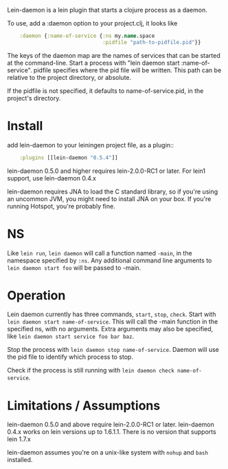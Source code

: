 Lein-daemon is a lein plugin that starts a clojure process as a daemon.

To use, add a :daemon option to your project.clj, it looks like

```clojure
    :daemon {:name-of-service {:ns my.name.space
                               :pidfile "path-to-pidfile.pid"}}
```

The keys of the daemon map are the names of services that can be started at the command-line. Start a process with "lein daemon start :name-of-service". pidfile specifies where the pid file will be written. This path can be relative to the project directory, or absolute.

If the pidfile is not specified, it defaults to name-of-service.pid, in the project's directory.

Install
=======
add lein-daemon to your leiningen project file, as a plugin::

```clojure
    :plugins [[lein-daemon "0.5.4"]]
```

lein-daemon 0.5.0 and higher requires lein-2.0.0-RC1 or later. For lein1 support, use lein-daemon 0.4.x


lein-daemon requires JNA to load the C standard library, so if you're using an uncommon JVM, you might need to install JNA on your box. If you're running Hotspot, you're probably fine.

NS
==
Like `lein run`, `lein daemon` will call a function named `-main`, in the namespace specified by `:ns`. Any additional command line arguments to `lein daemon start foo` will be passed to -main.

Operation
=========
Lein daemon currently has three commands, `start`, `stop`, `check`. Start with `lein daemon start name-of-service`. This will call the -main function in the specified ns, with no arguments. Extra arguments may also be specified, like `lein daemon start service foo bar baz`.

Stop the process with `lein daemon stop name-of-service`. Daemon will use the pid file to identify which process to stop.

Check if the process is still running with `lein daemon check name-of-service`.


Limitations / Assumptions
===========

lein-daemon 0.5.0 and above require lein-2.0.0-RC1 or later. lein-daemon 0.4.x works on lein versions up to 1.6.1.1. There is no version that supports lein 1.7.x

lein-daemon assumes you're on a unix-like system with `nohup` and `bash` installed.
